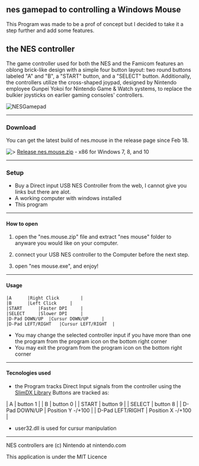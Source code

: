 ## nes gamepad to controlling a Windows Mouse
This Program was made to be a prof of concept but I decided to take it a step further and add some features.

## the NES controller
The game controller used for both the NES and the Famicom features an oblong brick-like design with a simple four button layout: two round buttons labeled "A" and "B", a "START" button, and a "SELECT" button. Additionally, the controllers utilize the cross-shaped joypad, designed by Nintendo employee Gunpei Yokoi for Nintendo Game & Watch systems, to replace the bulkier joysticks on earlier gaming consoles' controllers.

![NESGamepad](https://upload.wikimedia.org/wikipedia/commons/thumb/b/b5/Nintendo-Entertainment-System-NES-Controller-FL.jpg/1024px-Nintendo-Entertainment-System-NES-Controller-FL.jpg)

-----
### Download

You can get the latest build of nes.mouse in the release page since Feb 18.  

![>](https://external-content.duckduckgo.com/iu/?u=http%3A%2F%2Ffc06.deviantart.net%2Ffs70%2Ff%2F2012%2F171%2F1%2Ff%2Fnes_controller_icon_by_nickhrh-d546smr.png) [Release nes.mouse.zip](https://github.com/rna0/nes-mouse/releases/tag/nes_mouse) - x86 for Windows 7, 8, and 10 

-----
### Setup

* Buy a Direct input USB NES Controller from the web, I cannot give you links but there are alot.
* A working computer with windows installed
* This program

-----
#### How to open

1. open the "nes.mouse.zip" file and extract "nes mouse" folder to anyware you would like on your computer.

2. connect your USB NES controller to the Computer before the next step.

3. open "nes mouse.exe", and enjoy!


-----
#### Usage
	|A		|Right Click		|
	|B		|Left Click		|
	|START		|Faster DPI		|
	|SELECT		|Slower DPI		|
	|D-Pad DOWN/UP	|Cursur DOWN/UP		|
	|D-Pad LEFT/RIGHT   |Cursur LEFT/RIGHT	|
	
* You may change the selected controller input if you have more than one the program from the program icon on the bottom right corner
* You may exit the program from the program icon on the bottom right corner

-----
#### Tecnologies used

*	the Program tracks Direct Input signals from the controller using the [SlimDX Library](https://github.com/SlimDX/slimdx)
	Buttons are tracked as:
	
	
| A                | button 1          |
| B                | button 0          |
| START            | button 9          |
| SELECT           | button 8          |
| D-Pad DOWN/UP    | Position Y -/+100 |
| D-Pad LEFT/RIGHT | Position X -/+100 |

*	user32.dll is used for cursur manipulation


-----
NES controllers are (c) Nintendo at nintendo.com

This application is under the MIT Licence
